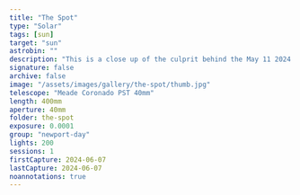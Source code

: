 ```yaml
---
title: "The Spot"
type: "Solar"
tags: [sun]
target: "sun"
astrobin: ""
description: "This is a close up of the culprit behind the May 11 2024 geomagnetic storm. Although most sunspots may disappear after one rotation, this active cluster was still firing X-class flares on its second trip around the sun."
signature: false
archive: false
image: "/assets/images/gallery/the-spot/thumb.jpg"
telescope: "Meade Coronado PST 40mm"
length: 400mm
aperture: 40mm
folder: the-spot
exposure: 0.0001
group: "newport-day"
lights: 200
sessions: 1
firstCapture: 2024-06-07
lastCapture: 2024-06-07
noannotations: true
---
```


